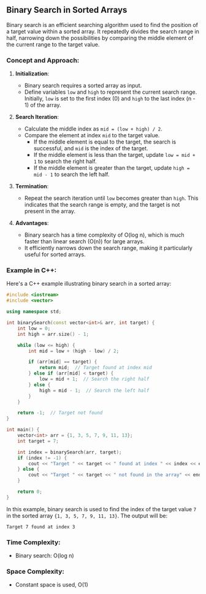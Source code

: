 ## Binary Search in Sorted Arrays

Binary search is an efficient searching algorithm used to find the position of a target value within a sorted array. It repeatedly divides the search range in half, narrowing down the possibilities by comparing the middle element of the current range to the target value.

### Concept and Approach:

1. **Initialization**: 
   - Binary search requires a sorted array as input.
   - Define variables `low` and `high` to represent the current search range. Initially, `low` is set to the first index (0) and `high` to the last index (n - 1) of the array.

2. **Search Iteration**:
   - Calculate the middle index as `mid = (low + high) / 2`.
   - Compare the element at index `mid` to the target value.
     - If the middle element is equal to the target, the search is successful, and `mid` is the index of the target.
     - If the middle element is less than the target, update `low = mid + 1` to search the right half.
     - If the middle element is greater than the target, update `high = mid - 1` to search the left half.

3. **Termination**:
   - Repeat the search iteration until `low` becomes greater than `high`. This indicates that the search range is empty, and the target is not present in the array.

4. **Advantages**:
   - Binary search has a time complexity of O(log n), which is much faster than linear search (O(n)) for large arrays.
   - It efficiently narrows down the search range, making it particularly useful for sorted arrays.

### Example in C++:

Here's a C++ example illustrating binary search in a sorted array:

```cpp
#include <iostream>
#include <vector>

using namespace std;

int binarySearch(const vector<int>& arr, int target) {
    int low = 0;
    int high = arr.size() - 1;

    while (low <= high) {
        int mid = low + (high - low) / 2;

        if (arr[mid] == target) {
            return mid;  // Target found at index mid
        } else if (arr[mid] < target) {
            low = mid + 1;  // Search the right half
        } else {
            high = mid - 1;  // Search the left half
        }
    }

    return -1;  // Target not found
}

int main() {
    vector<int> arr = {1, 3, 5, 7, 9, 11, 13};
    int target = 7;

    int index = binarySearch(arr, target);
    if (index != -1) {
        cout << "Target " << target << " found at index " << index << endl;
    } else {
        cout << "Target " << target << " not found in the array" << endl;
    }

    return 0;
}
```

In this example, binary search is used to find the index of the target value `7` in the sorted array `{1, 3, 5, 7, 9, 11, 13}`. The output will be:

```
Target 7 found at index 3
```

### Time Complexity:
- Binary search: O(log n)

### Space Complexity:
- Constant space is used, O(1)